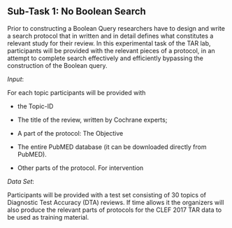 ## Sub-Task 1: No Boolean Search

Prior to constructing a Boolean Query researchers have to design and write a search protocol
that in written and in detail defines what constitutes a relevant study for their review.
In this experimental task of the TAR lab, participants will be provided with the relevant pieces of a protocol,
in an attempt to complete search effectively and efficiently bypassing the construction of the Boolean query.


*Input*:

For each topic participants will be provided with
- the Topic-ID
- The title of the review, written by Cochrane experts;
- A part of the protocol: The Objective
- The entire PubMED database (it can be downloaded directly from PubMED).

- Other parts of the protocol. For intervention 

*Data Set*:

Participants will be provided with a test set consisting of 30 topics of Diagnostic Test Accuracy (DTA) reviews.
If time allows it the organizers will also produce the relevant parts of protocols for the CLEF 2017 TAR data
to be used as training material.
